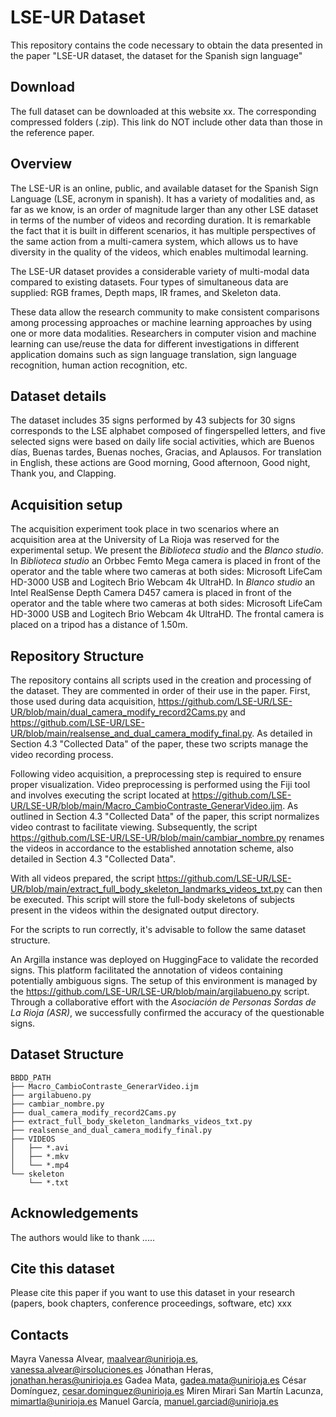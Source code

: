 # LSE-UR Dataset


This repository contains the code necessary to obtain the data presented in the paper "LSE-UR dataset, the dataset for the Spanish sign language"

## Download

The full dataset can be downloaded at this website xx. The corresponding compressed folders (.zip). This link do NOT include other data than those in the reference paper.


## Overview

The LSE-UR is an online, public, and available dataset for the Spanish Sign Language (LSE, acronym in spanish). It has a variety of modalities and, as far as we know, is an order of magnitude larger than any other LSE dataset in terms of the number of videos and recording duration. It is remarkable the fact that it is built in different scenarios, it has multiple perspectives of the same action from a multi-camera system, which allows us to have diversity in the quality of the videos, which enables multimodal learning.

The LSE-UR dataset provides a considerable variety of multi-modal data compared to existing datasets. Four types of simultaneous data are supplied: RGB frames, Depth maps, IR frames, and Skeleton data.

These data allow the research community to make consistent comparisons among processing approaches or machine learning approaches by using one or more data modalities. Researchers in computer vision and machine learning can use/reuse the data for different investigations in different application domains such as sign language translation, sign language recognition, human action recognition, etc.


## Dataset details

The dataset includes 35 signs performed by 43 subjects for 30 signs corresponds to the LSE alphabet composed of fingerspelled  letters, and five selected signs were based on daily life social activities, which are Buenos días, Buenas tardes, Buenas noches, Gracias, and Aplausos. For translation in English, these actions are Good morning, Good afternoon, Good night, Thank you, and Clapping.


## Acquisition setup

The acquisition experiment took place in two scenarios where an acquisition area at the University of La Rioja was reserved for the experimental setup. We present the _Biblioteca studio_ and the _Blanco studio_. In _Biblioteca studio_ an Orbbec Femto Mega camera is placed in front of the operator and the table where two cameras at both sides: Microsoft LifeCam HD-3000 USB and Logitech Brio Webcam 4k UltraHD. In _Blanco studio_ an  Intel RealSense Depth Camera D457 camera is placed in front of the operator and the table where two cameras at both sides: Microsoft LifeCam HD-3000 USB and Logitech Brio Webcam 4k UltraHD. The frontal camera is placed on a tripod has a distance of 1.50m.


## Repository Structure

The repository contains all scripts used in the creation and processing of the dataset. They are commented in order of their use in the paper. First, those used during data acquisition, https://github.com/LSE-UR/LSE-UR/blob/main/dual_camera_modify_record2Cams.py and https://github.com/LSE-UR/LSE-UR/blob/main/realsense_and_dual_camera_modify_final.py. As detailed in Section 4.3 "Collected Data" of the paper, these two scripts manage the video recording process.

Following video acquisition, a preprocessing step is required to ensure proper visualization. Video preprocessing is performed using the Fiji tool and involves executing the script located at https://github.com/LSE-UR/LSE-UR/blob/main/Macro_CambioContraste_GenerarVideo.ijm. As outlined in Section 4.3 "Collected Data" of the paper, this script normalizes video contrast to facilitate viewing. Subsequently, the script https://github.com/LSE-UR/LSE-UR/blob/main/cambiar_nombre.py renames the videos in accordance to the established annotation scheme, also detailed in Section 4.3 "Collected Data".

With all videos prepared, the script https://github.com/LSE-UR/LSE-UR/blob/main/extract_full_body_skeleton_landmarks_videos_txt.py can then be executed. This script will store the full-body skeletons of subjects present in the videos within the designated output directory.

For the scripts to run correctly, it's advisable to follow the same dataset structure.

An Argilla instance was deployed on HuggingFace to validate the recorded signs. This platform facilitated the annotation of videos containing potentially ambiguous signs. The setup of this environment is managed by the https://github.com/LSE-UR/LSE-UR/blob/main/argilabueno.py script. Through a collaborative effort with the _Asociación de Personas Sordas de La Rioja (ASR)_, we successfully confirmed the accuracy of the questionable signs.


## Dataset Structure
```
BBDD_PATH
├── Macro_CambioContraste_GenerarVideo.ijm
├── argilabueno.py
├── cambiar_nombre.py
├── dual_camera_modify_record2Cams.py
├── extract_full_body_skeleton_landmarks_videos_txt.py
├── realsense_and_dual_camera_modify_final.py
├── VIDEOS
│   ├── *.avi
│   ├── *.mkv
│   └── *.mp4
└── skeleton
    └── *.txt
```

## Acknowledgements

The authors would like to thank .....

## Cite this dataset

Please cite this paper if you want to use this dataset in your research (papers, book chapters, conference proceedings, software, etc)
xxx

## Contacts

Mayra Vanessa Alvear, maalvear@unirioja.es, vanessa.alvear@irsoluciones.es
Jónathan Heras, jonathan.heras@unirioja.es
Gadea Mata, gadea.mata@unirioja.es
César Domínguez, cesar.dominguez@unirioja.es
Miren Mirari San Martín Lacunza, mimartla@unirioja.es
Manuel García, manuel.garciad@unirioja.es


